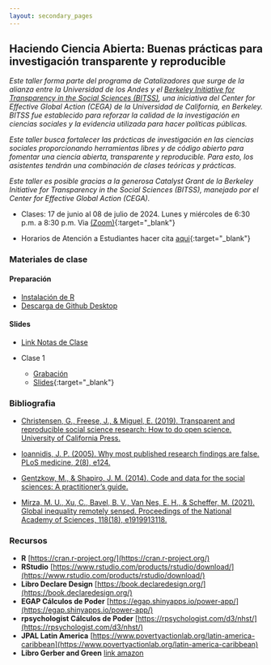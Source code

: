 ```yaml
---
layout: secondary_pages
---
```


## Haciendo Ciencia Abierta: Buenas prácticas para investigación transparente y reproducible

*Este taller forma parte del programa de Catalizadores que surge de la alianza entre la Universidad de los Andes y el [Berkeley Initiative for Transparency in the Social Sciences (BITSS)](https://www.bitss.org/), una iniciativa del Center for Effective Global Action (CEGA) de la Universidad de California, en Berkeley. BITSS fue establecido para reforzar la calidad de la investigación en ciencias sociales y la evidencia utilizada para hacer políticas públicas.*

*Este taller busca fortalecer las prácticas de investigación en las ciencias sociales proporcionando herramientas libres y de código abierto para fomentar una ciencia abierta, transparente y reproducible. Para esto, los asistentes tendrán una combinación de clases teóricas y prácticas.*

*Este taller es posible gracias a la generosa Catalyst Grant de la Berkeley Initiative for Transparency in the Social Sciences (BITSS), manejado por el Center for Effective Global Action (CEGA).*


- Clases: 17 de junio al 08 de julio de 2024. Lunes y miércoles de 6:30 p.m. a 8:30 p.m. Via [(Zoom)](https://uniandes-edu-co.zoom.us/j/81459093801){:target="_blank"}
	
	
- Horarios de Atención a Estudiantes  hacer cita [aqui](https://calendly.com/i-sarmiento/horarios-atencion-estudiantes){:target="_blank"}
	

### Materiales de clase

#### Preparación
- [Instalación de  R](https://rawcdn.githack.com/ignaciomsarmiento/BDML_USCO/53fbb98c1795eaa9c826135f3e12610d3027c896/Tutorials/01_Install_R/Install_R.html)
- [Descarga de Github Desktop](https://desktop.github.com/)


#### Slides

- [Link Notas de Clase](https://ignaciomsarmiento.github.io/HCA_Book/)

- Clase 1 
	- [Grabación]()
	- [Slides](https://ignaciomsarmiento.github.io/teaching/HCA/Clase01/slides_day1#1){:target="_blank"}
	





### Bibliografia

- [Christensen, G., Freese, J., & Miguel, E. (2019). Transparent and reproducible social science research: How to do open science. University of California Press.](https://www.ucpress.edu/book/9780520296954/transparent-and-reproducible-social-science-research)

- [Ioannidis, J. P. (2005). Why most published research findings are false. PLoS medicine, 2(8), e124.](https://journals.plos.org/plosmedicine/article?id=10.1371/journal.pmed.0020124&xid=17259,15700019,15700186,15700190,15700248)

- [Gentzkow, M., & Shapiro, J. M. (2014). Code and data for the social sciences: A practitioner’s guide.](https://web.stanford.edu/~gentzkow/research/CodeAndData.pdf)

- [Mirza, M. U., Xu, C., Bavel, B. V., Van Nes, E. H., & Scheffer, M. (2021). Global inequality remotely sensed. Proceedings of the National Academy of Sciences, 118(18), e1919913118.](https://www.pnas.org/doi/full/10.1073/pnas.1919913118)

### Recursos

- **R**  [https://cran.r-project.org/](https://cran.r-project.org/)
- **RStudio**  [https://www.rstudio.com/products/rstudio/download/](https://www.rstudio.com/products/rstudio/download/)
- **Libro Declare Design** [https://book.declaredesign.org/](https://book.declaredesign.org/)
- **EGAP Cálculos de Poder** [https://egap.shinyapps.io/power-app/](https://egap.shinyapps.io/power-app/)
- **rpsychologist Cálculos de Poder** [https://rpsychologist.com/d3/nhst/](https://rpsychologist.com/d3/nhst/)
- **JPAL Latin America** [https://www.povertyactionlab.org/latin-america-caribbean](https://www.povertyactionlab.org/latin-america-caribbean)
- **Libro Gerber and Green** [link amazon](https://www.amazon.com/Field-Experiments-Design-Analysis-Interpretation/dp/0393979954)